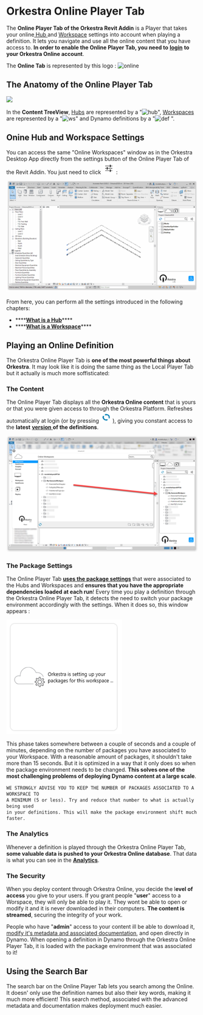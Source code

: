 # Orkestra Online Player Tab

The **Online Player Tab of the Orkestra Revit Addin** is a Player that takes your online[ Hub ](https://datashapes.gitbook.io/orkestra-online/orkestra-desktop-app/what-is-a-hub)and [Workspace](https://datashapes.gitbook.io/orkestra-online/orkestra-desktop-app/what-is-a-workspace) settings into account when playing a definition. It lets you navigate and use all the online content that you have access to. **In order to enable the Online Player Tab, you need to** [**login**](https://datashapes.gitbook.io/orkestra-online/orkestra-revit-addin/login) **to your Orkestra Online account**.

The **Online Tab** is represented by this logo : ![online](https://datashapes.files.wordpress.com/2020/05/onlineicon.png?)

## The Anatomy of the Online Player Tab

![](https://datashapes.files.wordpress.com/2020/05/onlinetabanatomy.png?)

In the **Content TreeView**, [Hubs](https://datashapes.gitbook.io/orkestra-online/orkestra-desktop-app/what-is-a-hub) are represented by a "![hub](https://datashapes.files.wordpress.com/2020/05/cloudi.png?resize=30%2C20)", [Workspaces](https://datashapes.gitbook.io/orkestra-online/orkestra-desktop-app/what-is-a-workspace) are represented by a "![ws](https://datashapes.files.wordpress.com/2020/05/workspace.png?)" and Dynamo definitions by a "![def](https://datashapes.files.wordpress.com/2020/05/definition.png?) ".

## Onine Hub and Workspace Settings

You can access the same "Online Workspaces" window as in the Orkestra Desktop App directly from the settings button of the Online Player Tab of the Revit Addin. You just need to click ![](../.gitbook/assets/settings.PNG):

![Accessing the Online Hub/ Workspace Settings](../.gitbook/assets/online-hub-settings.gif)

From here, you can perform all the settings introduced in the following chapters:

* \*\*\*\*[**What is a Hub**](https://datashapes.gitbook.io/orkestra-online/orkestra-desktop-app/what-is-a-hub)\*\*\*\*
* \*\*\*\*[**What is a Workspace**](https://datashapes.gitbook.io/orkestra-online/orkestra-desktop-app/what-is-a-workspace)\*\*\*\*

## Playing an Online Definition

The Orkestra Online Player Tab is **one of the most powerful things about Orkestra**. It may look like it is doing the same thing as the Local Player Tab but it actually is much more soffisticated:

### The Content

The Online Player Tab displays all the **Orkestra Online content** that is yours or that you were given access to through the Orkestra Platform. Refreshes automatically at login \(or by pressing ![](../.gitbook/assets/refresh.png)\), giving you constant access to the **latest** [**version** ](https://datashapes.gitbook.io/orkestra-online/orkestra-desktop-app/versioning)**of the definitions**.

![Direct Access to You Online Content Through the Online Player Tab](../.gitbook/assets/onlinecontent.png)

### The Package Settings

The Online Player Tab [**uses the package settings**](https://datashapes.gitbook.io/orkestra-online/orkestra-desktop-app/what-is-a-workspace#package-settings) that were associated to the Hubs and Workspaces and **ensures that you have the appropriate dependencies loaded at each run**! Every time you play a definition through the Orkestra Online Player Tab, it detects the need to switch your package environment accordingly with the settings. When it does so, this window appears : 

![Orkestra Automatically Switches Your Packages to Fit the Workspace Settings](../.gitbook/assets/packagesetting.PNG)

This phase takes somewhere between a couple of seconds and a couple of minutes, depending on the number of packages you have associated to your Workspace. With a reasonable amount of packages, it shouldn't take more than 15 seconds. But it is optimized in a way that it only does so when the package environment needs to be changed. **This solves one of the most challenging problems of deploying Dynamo content at a large scale**. 

```text
WE STRONGLY ADVISE YOU TO KEEP THE NUMBER OF PACKAGES ASSOCIATED TO A WORKSPACE TO 
A MINIMUM (5 or less). Try and reduce that number to what is actually being used 
in your definitions. This will make the package environment shift much faster.
```

### The Analytics

Whenever a definition is played through the Orkestra Online Player Tab, **some valuable data is pushed to your Orkestra Online database**. That data is what you can see in the [**Analytics**](https://app.gitbook.com/@datashapes/s/orkestra-online/~/drafts/-M7JnFAsI0ehGhuj7hxp/orkestra-desktop-app/analytics/@drafts).

### The Security

When you deploy content through Orkestra Online, you decide the l**evel of access** you give to your users. If you grant people "**user**" access to a Worspace, they will only be able to play it. They wont be able to open or modify it and it is never downloaded in their computers. **The content is streamed**, securing the integrity of your work.

People who have "**admin**" access to your content ill be able to download it, [modify it's metadata and associated documentation](https://datashapes.gitbook.io/orkestra-online/orkestra-desktop-app/definition-metadata-and-documentation-1), and open directly in Dynamo. When opening a definition in Dynamo through the Orkestra Online Player Tab, it is loaded with the package environment that was associated to it!

## Using the Search Bar

The search bar on the Online Player Tab lets you search among the Online. It doesn' only use the definition names but also their key words, making it much more efficient! This search method, associated with the advanced metadata and documentation makes deployment much easier. 



